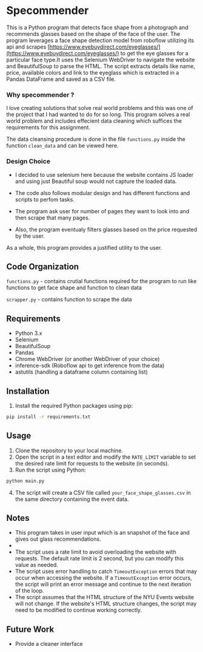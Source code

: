 # Specommender

This is a Python program that detects face shape from a photograph and recommends glasses based on the shape of the face of the user. The program leverages a face shape detection model from roboflow utilizing its api and scrapes [https://www.eyebuydirect.com/eyeglasses/](https://www.eyebuydirect.com/eyeglasses/) to get the eye glasses for a particular face type.It uses the Selenium WebDriver to navigate the website and BeautifulSoup to parse the HTML. The script extracts details like name, price, available colors and link to the eyeglass which is extracted in a Pandas DataFrame and saved as a CSV file.

### Why specommender ?

I love creating solutions that solve real world problems and this was one of the project that I had wanted to do for so long. This program solves a real world problem and includes effecient data cleaning which suffices the requirements for this assignment.

The data cleansing procedure is done in the file `functions.py` inside the function `clean_data` and can be viewed here.

### Design Choice

* I decided to use selenium here because the website contains JS loader and using just Beautiful soup would not capture the loaded data.

* The code also follows modular design and has different functions and scripts to perfom tasks. 

* The program ask user for number of pages they want to look into and then scrape that many pages.

* Also, the program eventualy filters glasses based on the price requested by the user. 

As a whole, this program provides a justified utility to the user. 

## Code Organization
`functions.py` - contains crutial functions required for the program to run like functions to get face shape and function to clean data

`scrapper.py` - contains function to scrape the data 

## Requirements

* Python 3.x
* Selenium
* BeautifulSoup
* Pandas
* Chrome WebDriver (or another WebDriver of your choice)
* inference-sdk (Roboflow api to get inference from the data)
* astutils (handling a dataframe column containing list)

## Installation

1. Install the required Python packages using pip:

```bash
pip install -r requirements.txt
```

## Usage

1. Clone the repository to your local machine.
2. Open the script in a text editor and modify the `RATE_LIMIT` variable to set the desired rate limit for requests to the website (in seconds).
3. Run the script using Python:

```bash
python main.py
```

4. The script will create a CSV file called `your_face_shape_glasses.csv` in the same directory containing the event data.

## Notes
* This program takes in user input which is an snapshot of the face and gives out glass recommendations. 
* 
* The script uses a rate limit to avoid overloading the website with requests. The default rate limit is 2 second, but you can modify this value as needed.
* The script uses error handling to catch `TimeoutException` errors that may occur when accessing the website. If a `TimeoutException` error occurs, the script will print an error message and continue to the next iteration of the loop.
* The script assumes that the HTML structure of the NYU Events website will not change. If the website's HTML structure changes, the script may need to be modified to continue working correctly.



## Future Work

* Provide a cleaner interface
